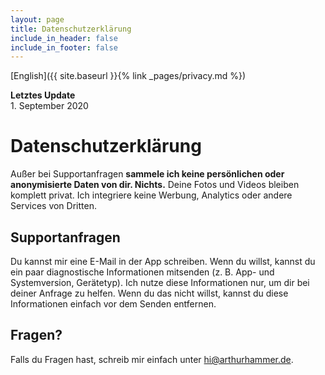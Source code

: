 ```yaml
---
layout: page
title: Datenschutzerklärung
include_in_header: false
include_in_footer: false
---
```


[English]({{ site.baseurl }}{% link _pages/privacy.md %})

**Letztes Update**<br>
1\. September 2020

# Datenschutzerklärung

Außer bei Supportanfragen **sammele ich keine persönlichen oder anonymisierte Daten von dir. Nichts.** Deine Fotos und Videos bleiben komplett privat. Ich integriere keine Werbung, Analytics oder andere Services von Dritten.

## Supportanfragen

Du kannst mir eine E-Mail in der App schreiben. Wenn du willst, kannst du ein paar diagnostische Informationen mitsenden (z. B. App- und Systemversion, Gerätetyp). Ich nutze diese Informationen nur, um dir bei deiner Anfrage zu helfen. Wenn du das nicht willst, kannst du diese Informationen einfach vor dem Senden entfernen.

## Fragen?

Falls du Fragen hast, schreib mir einfach unter [hi@arthurhammer.de](mailto:hi@arthurhammer.de).